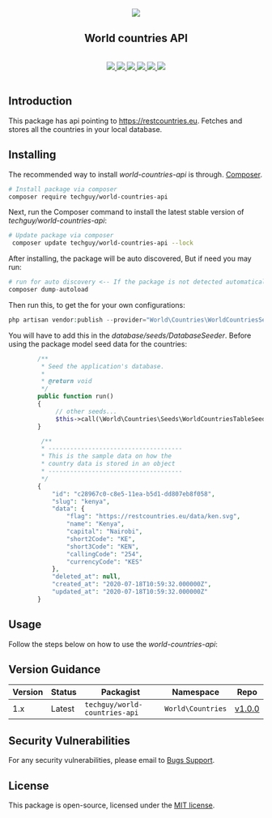 # <p align="center"><a href="#" target="_blank"><img src="https://knowledge.wharton.upenn.edu/wp-content/uploads/2019/01/country-flags-rankings.jpg"></a></p>

<p align="center">
 <center>
   <h2><b>World countries API</b></h2><br>
   <a href="https://github.com/dev-techguy/world-countries/issues">
   <img src="https://img.shields.io/github/issues/dev-techguy/world-countries.git">
   </a>
   <a href="https://github.com/dev-techguy/world-countries/network/members">
   <img src="https://img.shields.io/github/forks/dev-techguy/world-countries">
   </a>
   <a href="https://github.com/dev-techguy/world-countries/stargazers">
   <img src="https://img.shields.io/github/stars/dev-techguy/world-countries">
   </a>
   <a href="https://github.com/dev-techguy/world-countries/blob/master/LICENSE">
   <img src="https://img.shields.io/github/license/dev-techguy/world-countries">
   </a>
   <a href="https://packagist.org/packages/techguy/world-countries-api">
   <img src="https://poser.pugx.org/techguy/world-countries-api/v/stable">
   </a>
   <a href="https://packagist.org/packages/techguy/world-countries-api">
   <img src="https://poser.pugx.org/techguy/world-countries-api/downloads">
   </a>
   <br><br>
   </center>
</p>

## Introduction
This package has api pointing to https://restcountries.eu. Fetches and stores all the countries in your local database.

## Installing
The recommended way to install *world-countries-api* is through.
[Composer](http://getcomposer.org).

```bash
# Install package via composer
composer require techguy/world-countries-api
```

Next, run the Composer command to install the latest stable version of *techguy/world-countries-api*:

```bash
# Update package via composer
 composer update techguy/world-countries-api --lock
```

After installing, the package will be auto discovered, But if need you may run:

```php
# run for auto discovery <-- If the package is not detected automatically -->
composer dump-autoload
```

Then run this, to get the for your own configurations:

```php
php artisan vendor:publish --provider="World\Countries\WorldCountriesServiceProvider"
```

You will have to add this in the *database/seeds/DatabaseSeeder*. Before using the package model seed data for the countries:

```php
        /**
         * Seed the application's database.
         *
         * @return void
         */
        public function run()
        {
             // other seeds...
             $this->call(\World\Countries\Seeds\WorldCountriesTableSeeder::class);
        }

         /**
         * -------------------------------------
         * This is the sample data on how the
         * country data is stored in an object
         * -------------------------------------
         */
        {
            "id": "c28967c0-c8e5-11ea-b5d1-dd807eb8f058",
            "slug": "kenya",
            "data": {
                "flag": "https://restcountries.eu/data/ken.svg",
                "name": "Kenya",
                "capital": "Nairobi",
                "short2Code": "KE",
                "short3Code": "KEN",
                "callingCode": "254",
                "currencyCode": "KES"
            },
            "deleted_at": null,
            "created_at": "2020-07-18T10:59:32.000000Z",
            "updated_at": "2020-07-18T10:59:32.000000Z"
        }
```

## Usage
Follow the steps below on how to use the *world-countries-api*:


## Version Guidance

| Version | Status     | Packagist           | Namespace    | Repo                |
|---------|------------|---------------------|--------------|---------------------|
| 1.x     | Latest     | `techguy/world-countries-api` | `World\Countries` | [v1.0.0](https://github.com/dev-techguy/world-countries/releases/tag/v1.0.0)|

[world-countries-api-repo]: https://github.com/dev-techguy/world-countries.git

## Security Vulnerabilities
 For any security vulnerabilities, please email to [Bugs Support](mailto:bugs@shiftech.co.ke).
 
## License
 This package is open-source, licensed under the [MIT license](https://opensource.org/licenses/MIT).
